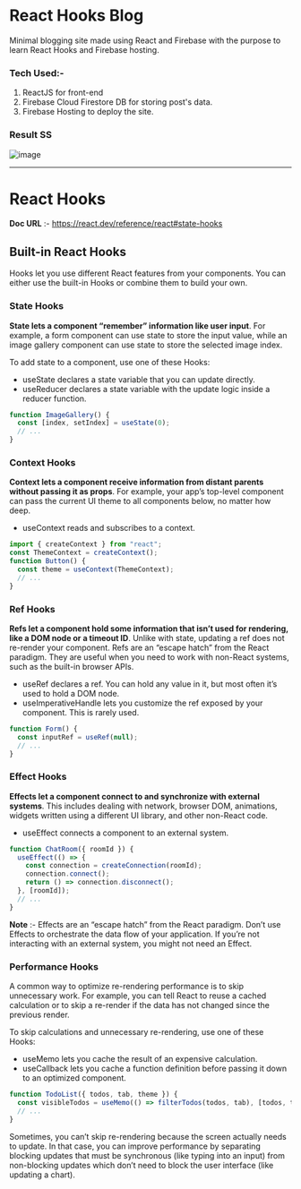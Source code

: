 # React Hooks Blog
Minimal blogging site made using React and Firebase with the purpose to learn React Hooks and Firebase hosting.

### Tech Used:-
1. ReactJS for front-end
2. Firebase Cloud Firestore DB for storing post's data.
3. Firebase Hosting to deploy the site.

### Result SS
![image](https://github.com/msn2106/react-hook-blog/assets/56197385/c584e09b-84c2-4e82-b70d-f38b4041f0d5)

<hr>

# React Hooks

**Doc URL** :- https://react.dev/reference/react#state-hooks

## Built-in React Hooks

Hooks let you use different React features from your components. You can either use the built-in Hooks or combine them to build your own.

### State Hooks

**State lets a component “remember” information like user input**. For example, a form component can use state to store the input value, while an image gallery component can use state to store the selected image index.

To add state to a component, use one of these Hooks:

- useState declares a state variable that you can update directly.
- useReducer declares a state variable with the update logic inside a reducer function.

```javascript
function ImageGallery() {
  const [index, setIndex] = useState(0);
  // ...
}
```

### Context Hooks

**Context lets a component receive information from distant parents without passing it as props**. For example, your app’s top-level component can pass the current UI theme to all components below, no matter how deep.

- useContext reads and subscribes to a context.

```javascript
import { createContext } from "react";
const ThemeContext = createContext();
function Button() {
  const theme = useContext(ThemeContext);
  // ...
}
```

### Ref Hooks

**Refs let a component hold some information that isn’t used for rendering, like a DOM node or a timeout ID**. Unlike with state, updating a ref does not re-render your component. Refs are an “escape hatch” from the React paradigm. They are useful when you need to work with non-React systems, such as the built-in browser APIs.

- useRef declares a ref. You can hold any value in it, but most often it’s used to hold a DOM node.
- useImperativeHandle lets you customize the ref exposed by your component. This is rarely used.

```javascript
function Form() {
  const inputRef = useRef(null);
  // ...
}
```

### Effect Hooks

**Effects let a component connect to and synchronize with external systems**. This includes dealing with network, browser DOM, animations, widgets written using a different UI library, and other non-React code.

- useEffect connects a component to an external system.

```javascript
function ChatRoom({ roomId }) {
  useEffect(() => {
    const connection = createConnection(roomId);
    connection.connect();
    return () => connection.disconnect();
  }, [roomId]);
  // ...
}
```

**Note** :- Effects are an “escape hatch” from the React paradigm. Don’t use Effects to orchestrate the data flow of your application. If you’re not interacting with an external system, you might not need an Effect.

### Performance Hooks

A common way to optimize re-rendering performance is to skip unnecessary work. For example, you can tell React to reuse a cached calculation or to skip a re-render if the data has not changed since the previous render.

To skip calculations and unnecessary re-rendering, use one of these Hooks:

- useMemo lets you cache the result of an expensive calculation.
- useCallback lets you cache a function definition before passing it down to an optimized component.

```javascript
function TodoList({ todos, tab, theme }) {
  const visibleTodos = useMemo(() => filterTodos(todos, tab), [todos, tab]);
  // ...
}
```

Sometimes, you can’t skip re-rendering because the screen actually needs to update. In that case, you can improve performance by separating blocking updates that must be synchronous (like typing into an input) from non-blocking updates which don’t need to block the user interface (like updating a chart).
